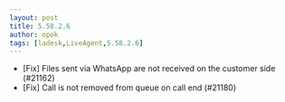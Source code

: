```yaml
---
layout: post
title: 5.58.2.6
author: opok
tags: [ladesk,LiveAgent,5.58.2.6]
---
```


- [Fix] Files sent via WhatsApp are not received on the customer side (#21162)
- [Fix] Call is not removed from queue on call end (#21180)
